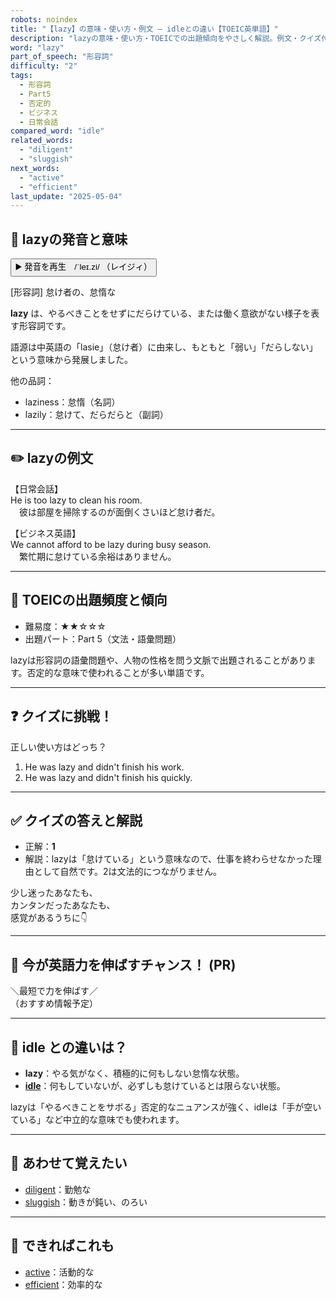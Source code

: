 ```yaml
---
robots: noindex
title: "【lazy】の意味・使い方・例文 ― idleとの違い【TOEIC英単語】"
description: "lazyの意味・使い方・TOEICでの出題傾向をやさしく解説。例文・クイズ付きでidleとの違いもわかりやすく学べます。"
word: "lazy"
part_of_speech: "形容詞"
difficulty: "2"
tags:
  - 形容詞
  - Part5
  - 否定的
  - ビジネス
  - 日常会話
compared_word: "idle"
related_words:
  - "diligent"
  - "sluggish"
next_words:
  - "active"
  - "efficient"
last_update: "2025-05-04"
---
```


## 🔰 lazyの発音と意味

<button class="play-audio" onclick="playTTS('lazy')">
  <span class="play-audio-main">
    ▶️ 発音を再生　/ˈleɪ.zi/
  </span>
  <span class="play-audio-sub">
    （レイジィ）
  </span>
</button>

[形容詞] 怠け者の、怠惰な

**lazy** は、やるべきことをせずにだらけている、または働く意欲がない様子を表す形容詞です。

語源は中英語の「lasie」（怠け者）に由来し、もともと「弱い」「だらしない」という意味から発展しました。

他の品詞：  
- laziness：怠惰（名詞）
- lazily：怠けて、だらだらと（副詞）

---

## ✏️ lazyの例文

【日常会話】  
He is too lazy to clean his room.  
　彼は部屋を掃除するのが面倒くさいほど怠け者だ。

【ビジネス英語】  
We cannot afford to be lazy during busy season.  
　繁忙期に怠けている余裕はありません。

---

## 🎯 TOEICの出題頻度と傾向

- 難易度：★★☆☆☆
- 出題パート：Part 5（文法・語彙問題）

lazyは形容詞の語彙問題や、人物の性格を問う文脈で出題されることがあります。否定的な意味で使われることが多い単語です。

---

## ❓ クイズに挑戦！

正しい使い方はどっち？

1. He was lazy and didn't finish his work.  
2. He was lazy and didn't finish his quickly.

---

## ✅ クイズの答えと解説

- 正解：**1**
- 解説：lazyは「怠けている」という意味なので、仕事を終わらせなかった理由として自然です。2は文法的につながりません。

少し迷ったあなたも、  
カンタンだったあなたも、  
感覚があるうちに👇️

---

## 🚀 今が英語力を伸ばすチャンス！ (PR)

<div class="info-center">
＼最短で力を伸ばす／<br>  
（おすすめ情報予定）
</div>

---

## 🤔  idle との違いは？

- **lazy**：やる気がなく、積極的に何もしない怠惰な状態。
- **[idle](/word/idle)**：何もしていないが、必ずしも怠けているとは限らない状態。

lazyは「やるべきことをサボる」否定的なニュアンスが強く、idleは「手が空いている」など中立的な意味でも使われます。

---

## 🧩 あわせて覚えたい

- [diligent](/word/diligent)：勤勉な
- [sluggish](/word/sluggish)：動きが鈍い、のろい

---

## 📖 できればこれも

- [active](/word/active)：活動的な
- [efficient](/word/efficient)：効率的な

<!-- cvid: aid25_bid01 -->
